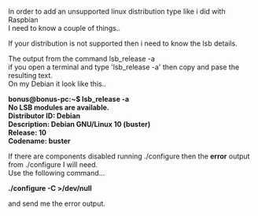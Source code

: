 
In order to add an unsupported linux distribution type like i did with Raspbian\
I need to know a couple of things..

If your distribution is not supported then i need to know the lsb details.

The output from the command lsb_release -a\
if you open a terminal and type 'lsb_release -a' then copy and pase the resulting text.\
On my Debian it look like this..

**bonus@bonus-pc:~$ lsb_release -a\
No LSB modules are available.\
Distributor ID:	Debian\
Description:	Debian GNU/Linux 10 (buster)\
Release:	10\
Codename:	buster**

If there are components disabled running ./configure then the **error** output from ./configure I will need.\
Use the following command...

**./configure -C >/dev/null**

and send me the error output.

